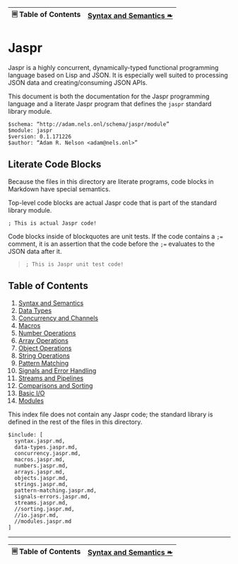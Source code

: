 🗏 Table of Contents | [Syntax and Semantics ❧][next]
:---:|---:

# Jaspr

Jaspr is a highly concurrent, dynamically-typed functional programming language based on Lisp and JSON. It is especially well suited to processing JSON data and creating/consuming JSON APIs.

This document is both the documentation for the Jaspr programming language and a literate Jaspr program that defines the `jaspr` standard library module.

    $schema: “http://adam.nels.onl/schema/jaspr/module”
    $module: jaspr
    $version: 0.1.171226
    $author: “Adam R. Nelson <adam@nels.onl>”

## Literate Code Blocks

Because the files in this directory are literate programs, code blocks in Markdown have special semantics.

Top-level code blocks are actual Jaspr code that is part of the standard library module.

    ; This is actual Jaspr code!

Code blocks inside of blockquotes are unit tests. If the code contains a `;=` comment, it is an assertion that the code before the `;=` evaluates to the JSON data after it.

>     ; This is Jaspr unit test code!

## Table of Contents

1. [Syntax and Semantics](syntax.jaspr.md)
2. [Data Types](data-types.jaspr.md)
3. [Concurrency and Channels](concurrency.jaspr.md)
4. [Macros](macros.jaspr.md)
5. [Number Operations](numbers.jaspr.md)
6. [Array Operations](arrays.jaspr.md)
7. [Object Operations](objects.jaspr.md)
8. [String Operations](strings.jaspr.md)
9. [Pattern Matching](pattern-matching.jaspr.md)
10. [Signals and Error Handling](signals-errors.jaspr.md)
11. [Streams and Pipelines](streams.jaspr.md)
12. [Comparisons and Sorting](sorting.jaspr.md)
13. [Basic I/O](io.jaspr.md)
14. [Modules](modules.jaspr.md)

This index file does not contain any Jaspr code; the standard library is defined in the rest of the files in this directory.

    $include: [
      syntax.jaspr.md,
      data-types.jaspr.md,
      concurrency.jaspr.md,
      macros.jaspr.md,
      numbers.jaspr.md,
      arrays.jaspr.md,
      objects.jaspr.md,
      strings.jaspr.md,
      pattern-matching.jaspr.md,
      signals-errors.jaspr.md,
      streams.jaspr.md,
      //sorting.jaspr.md,
      //io.jaspr.md,
      //modules.jaspr.md
    ]

---

🗏 Table of Contents | [Syntax and Semantics ❧][next]
:---:|---:

[next]: syntax.jaspr.md
